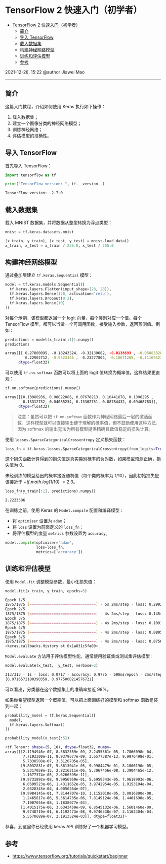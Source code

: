 # TensorFlow 2 快速入门（初学者）

- [TensorFlow 2 快速入门（初学者）](#tensorflow-2-快速入门初学者)
  - [简介](#简介)
  - [导入 TensorFlow](#导入-tensorflow)
  - [载入数据集](#载入数据集)
  - [构建神经网络模型](#构建神经网络模型)
  - [训练和评估模型](#训练和评估模型)
  - [参考](#参考)

2021-12-28, 15:22
@author Jiawei Mao
***

## 简介

这篇入门教程，介绍如何使用 Keras 执行如下操作：

1. 载入数据集；
2. 建立一个图像分类的神经网络模型；
3. 训练神经网络；
4. 评估模型的准确性。

## 导入 TensorFlow

首先导入 TensorFlow：

```python
import tensorflow as tf

print("TensorFlow version: ", tf.__version__)
```

```sh
TensorFlow version:  2.7.0
```

## 载入数据集

载入 MNIST 数据集，并将数据从整型转换为浮点类型：

```python
mnist = tf.keras.datasets.mnist

(x_train, y_train), (x_test, y_test) = mnist.load_data()
x_train, x_test = x_train / 255.0, x_test / 255.0
```

## 构建神经网络模型

通过叠加层建立 `tf.keras.Sequential` 模型：

```python
model = tf.keras.models.Sequential([
  tf.keras.layers.Flatten(input_shape=(28, 28)),
  tf.keras.layers.Dense(128, activation='relu'),
  tf.keras.layers.Dropout(0.2),
  tf.keras.layers.Dense(10)
])
```

对每个示例，该模型都返回一个 logit 向量，每个类别对应一个值。每个 TensorFlow 模型，都可以当做一个可调用函数，接受输入参数，返回预测值。例如：

```python
predictions = model(x_train[:1]).numpy()
predictions
```

```sh
array([[ 0.27800095, -0.18243524, -0.32130682, -0.0138693 , -0.05083328,
         0.22902712, -0.9523146 ,  0.23277804, -0.18671265, -0.11169323]],
      dtype=float32)
```

可以使用 `tf.nn.softmax` 函数可以将上面的 logit 值转换为概率值，这样结果更直观：

```python
tf.nn.softmax(predictions).numpy()
```

```sh
array([[0.13980936, 0.08822086, 0.07678213, 0.10441878, 0.1006295 ,
        0.13312732, 0.04085234, 0.13362761, 0.08784432, 0.09468783]],
      dtype=float32)
```

> 注意：虽然可以把 `tf.nn.softmax` 函数作为神经网络最后一层的激活函数，这样模型就可以直接输出便于理解的概率值，但不鼓励使用这种方法，因为 softmax 的输出无法为所有模型提供精确且数值稳定的损失计算。

使用 `losses.SparseCategoricalCrossentropy` 定义损失函数：

```python
loss_fn = tf.keras.losses.SparseCategoricalCrossentropy(from_logits=True)
```

这个损失函数计算得到的损失值是真实类别概率的负对数，如果模型预测正确，损失值为 0。

未经训练的模型给出的概率接近随机值（每个类的概率为 1/10），因此初始损失应该接近于 $-tf.math.log(1/10) ~= 2.3$。

```python
loss_fn(y_train[:1], predictions).numpy()
```

```sh
2.2223506
```

在训练之前，使用 Keras 的 `Model.compile` 配置和编译模型：

- 将 `optimizer` 设置为 `adam`；
- 将 `loss` 设置为前面定义的 `loss_fn`；
- 将评估模型的度量 `metrics` 参数设置为 `accuracy`。

```python
model.compile(optimizer='adam',
              loss=loss_fn,
              metrics=['accuracy'])
```

## 训练和评估模型

使用 `Model.fit` 调整模型参数，最小化损失值：

```python
model.fit(x_train, y_train, epochs=5)
```

```sh
Epoch 1/5
1875/1875 [==============================] - 5s 2ms/step - loss: 0.2992 - accuracy: 0.9149
Epoch 2/5
1875/1875 [==============================] - 4s 2ms/step - loss: 0.1454 - accuracy: 0.9579
Epoch 3/5
1875/1875 [==============================] - 4s 2ms/step - loss: 0.1091 - accuracy: 0.9668
Epoch 4/5
1875/1875 [==============================] - 4s 2ms/step - loss: 0.0895 - accuracy: 0.9721
Epoch 5/5
1875/1875 [==============================] - 4s 2ms/step - loss: 0.0756 - accuracy: 0.9769
<keras.callbacks.History at 0x1a831c5fa00>
```

`Model.evaluate` 方法用于评估模型性能，通常使用验证集或测试集评估模型：

```python
model.evaluate(x_test,  y_test, verbose=2)
```

```sh
313/313 - 1s - loss: 0.0717 - accuracy: 0.9775 - 598ms/epoch - 2ms/step
[0.0716572180390358, 0.9775000214576721]
```

可以看出，分类器在这个数据集上的准确率接近 98%。

如果你希望模型返回一个概率值，可以把上面训练好的模型和 softmax 函数组装到一起：

```python
probability_model = tf.keras.Sequential([
  model,
  tf.keras.layers.Softmax()
])
```

```python
probability_model(x_test[:5])
```

```sh
<tf.Tensor: shape=(5, 10), dtype=float32, numpy=
array([[2.1194946e-07, 8.5832559e-09, 2.2455561e-05, 1.7866098e-04,
        7.7193300e-11, 8.9379677e-09, 3.6577387e-13, 9.9976498e-01,
        5.7338508e-07, 3.3120705e-05],
       [9.8032831e-07, 5.8613041e-05, 9.9984479e-01, 8.1006190e-05,
        5.5317058e-15, 2.8216211e-06, 5.3067456e-08, 1.3904465e-12,
        1.1677374e-05, 2.6266595e-11],
       [9.9731892e-08, 9.9956959e-01, 5.6959343e-05, 7.9618903e-06,
        6.0599523e-06, 1.4311652e-05, 3.9742954e-05, 1.0153104e-04,
        2.0328345e-04, 4.0050264e-07],
       [9.9984145e-01, 7.8144707e-10, 1.1152010e-05, 3.0016800e-08,
        1.2465817e-06, 5.3614735e-06, 7.8149124e-06, 1.4401690e-05,
        7.1907046e-08, 1.1838077e-04],
       [1.4015175e-06, 3.6343459e-09, 6.8545132e-06, 1.5601460e-09,
        9.9748719e-01, 6.1192473e-08, 9.9746330e-07, 3.1162304e-04,
        5.5570689e-07, 2.1913524e-03]], dtype=float32)>
```

恭喜，到这里你已经使用 keras API 训练好了一个机器学习模型。

## 参考

- https://www.tensorflow.org/tutorials/quickstart/beginner
